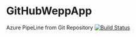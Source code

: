 # GitHubWeppApp
Azure PipeLine from Git Repository
[![Build Status](https://dev.azure.com/devopsdeepakagrawal/DevopsPipelineProj/_apis/build/status%2Fdeepakagrawal0207.GitHubWeppApp?branchName=master)](https://dev.azure.com/devopsdeepakagrawal/DevopsPipelineProj/_build/latest?definitionId=6&branchName=master)
